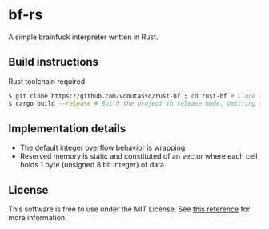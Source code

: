 # bf-rs

A simple brainfuck interpreter written in Rust.

## Build instructions

Rust toolchain required

``` sh
$ git clone https://github.com/vcoutasso/rust-bf ; cd rust-bf # Clone the git repository and cd into the directory
$ cargo build --release # Build the project in release mode. Omitting the --release flag will build in debug mode
```

## Implementation details

- The default integer overflow behavior is wrapping
- Reserved memory is static and constituted of an vector where each cell holds 1 byte (unsigned 8 bit integer) of data

## License

This software is free to use under the MIT License. See [this reference](https://choosealicense.com/licenses/mit/) for more information.
